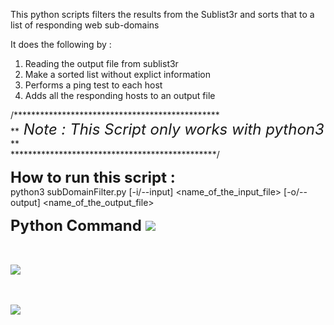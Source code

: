 This python scripts filters the results from the Sublist3r and sorts that to a list of responding web sub-domains 

It does the following by :
1. Reading the output file from sublist3r 
2. Make a sorted list without explict information
3. Performs a ping test to each host
4. Adds all the responding hosts to an output file


/***********************************************<br>
**<i><font size = "+2"> Note : This Script only works with python3  </font></i> **<br>
***********************************************/

<font size = "+2"><b>How to run this script : </font></b><br>
python3 subDomainFilter.py [-i/--input] <name_of_the_input_file> [-o/--output] <name_of_the_output_file>


<font size = "+2"><b>Python Command </font></b>
![](images/command-short)

<br><br>
![](images/command-longer)


<br><br>
![](images/command-longest)
